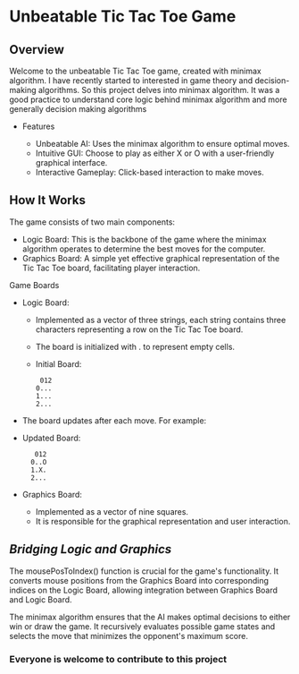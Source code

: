 #   **Unbeatable Tic Tac Toe Game**
   
## **Overview**

Welcome to the unbeatable Tic Tac Toe game, created with minimax algorithm. I have recently started to interested in game theory and decision-making algorithms. So this project delves into minimax algorithm. It was a good practice to understand core logic behind minimax algorithm and more generally decision making algorithms

- Features

   - Unbeatable AI: Uses the minimax algorithm to ensure optimal moves.
   - Intuitive GUI: Choose to play as either X or O with a user-friendly graphical interface.
   - Interactive Gameplay: Click-based interaction to make moves.

## **How It Works**

The game consists of two main components:

- Logic Board: This is the backbone of the game where the minimax algorithm operates to determine the best moves for the computer.
- Graphics Board: A simple yet effective graphical representation of the Tic Tac Toe board, facilitating player interaction.

Game Boards

   - Logic Board:
      - Implemented as a vector of three strings, each string contains three characters representing a row on the Tic Tac Toe board.
      - The board is initialized with . to represent empty cells.

      - Initial Board:
          ```text
           012
          0...
          1...
          2...

   - The board updates after each move. For example:
   - Updated Board:
       ```text
          012
         0..O
         1.X.
         2...

 - Graphics Board:

    - Implemented as a vector of nine squares.
    - It is responsible for the graphical representation and user interaction.

 ## *Bridging Logic and Graphics*
 The mousePosToIndex() function is crucial for the game's functionality. It converts mouse positions from the Graphics Board into corresponding indices on the Logic Board, allowing  integration between Graphics Board and Logic Board.

The minimax algorithm ensures that the AI makes optimal decisions to either win or draw the game. It recursively evaluates possible game states and selects the move that minimizes the opponent's maximum score.

### **Everyone is welcome to contribute to this project**


